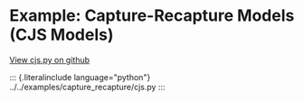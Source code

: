 # Example: Capture-Recapture Models (CJS Models)

[View cjs.py on
github](https://github.com/pyro-ppl/pyro/blob/dev/examples/capture_recapture/cjs.py)

::: {.literalinclude language="python"}
../../examples/capture_recapture/cjs.py
:::
